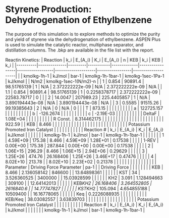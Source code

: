# Styrene Production: Dehydrogenation of Ethylbenzene
The purpose of this simulation is to explore methods to optimize the purity and yield of styrene via the dehydrogenation of ethylbenzene. ASPEN Plus is used to simulate the catalytic reactor, multiphase separator, and distillation columns. The .bkp are available in the file list with the report. 

Reactin Kinetics:
| Reaction | k_i          | E_{A_i} | K_i       | E_{A_i}     | n               | KEB              | k_i                | KEB             | k_i                |
|----------|--------------|---------|-----------|-------------|-----------------|------------------|--------------------|-----------------|--------------------|
|          | kmolkg-1h-1  | kJ/mol  | bar-1     | kmolkg-1h-1bar-1 | kmolkg-1sec-1Pa-1 | kJ/kmol          |                      | N/m2            | kmolkg-1sec-1(N/m2)-n |
| 1        | 0.854        | 90891.4 | 98.51765139 | 1           | N/A             | 2.372222222e-09  | N/A                | 2.372222222e-09 | N/A                |
| 1.1      | 0.854        | 90891.4 | 98.51765139 | 1           | 0.2258378717    | 2.372222222e-09  | 22583.78717        | 0               |                    |
| 2        | 14.0047      | 207989.23 | 225.4405857 | 1           | N/A             | 3.890194443e-08  | N/A                | 3.890194443e-08 | N/A                |
| 3        | 0.5585       | 91515.26 | 99.19385643 | 2           | N/A             | 0                | N/A                | 0               |                    |
| T        | 873.15       |          |             |             |                 |                 |                    |                 |                    |
| a        | 122725.157   |          |             |             |                 |                 |                    |                 |                    |
| b        | -126.2674    |          |             |             |                 |                 |                    |                 |                    |
| c        | -2.19E-03    |          |             |             |                 |                 |                    |                 |                    |
| DeltaF   | 1.08E+04     |          |             |             |                 |                 |                    |                 |                    |
| R Const. | 8.314462175  |          |             |             |                 |                 |                    |                 |                    |
|          |              |         |           |             |                 |                 |                    |                 |                    |
|          |              | 922.59 |           | KEB         | 8.466         |                 |                    |                 |                    |
|          |              |         |           |             |                 |                 |                    |                 |                    |
|          |              |         |           |             |                 |                 |                    |                 |                    |
| Potassium Promoted Iron Catalyst |              |         |           |             |                 |                 |                    |                 |                    |
| Reaction # | k_i          | E_{A_i} | K_i       | E_{A_i}     | kJ/kmol         |                 |                    |                 |                    |
|            | kmolkg-1h-1  | kJ/mol  | bar-1     | kmolkg-1h-1bar-1 |                |                 |                    |                 |                    |
| 1          | 4.59E+09     | 175.38  | 8.466     | 4.59E+09     | 1.28E+01       | 0.17538         |                    |                 |                    |
| 1-REV      | 0.00E+00     | 175.38  | 287.844   | 0.00E+00     | 0.00E+00       | 0.17538         |                    |                 |                    |
| 2          | 1.06E+15     | 296.29  | 8.466     | 1.06E+15     | 2.94E+06       | 0.29629         |                    |                 |                    |
| 3          | 1.25E+26     | 474.76  | 26.168406 | 1.25E+26     | 3.46E+17       | 0.47476         |                    |                 |                    |
| 4          | 8.02E+10     | 213.78  |           | 8.02E+10     | 2.23E+02       | 0.21378         |                    |                 |                    |
|            |              |         |           |             |                 |                 |                    |                 |                    |
| Parameter | Driving Force Parameter | pa-1   |                 | Driving Force   |                 |                 |                    |                 |                    |
|          | KEB          | 8.466   | 2.136058142 | 846600      |                 | 13.64898361     |                    |                 |                    |
|          | KST          | 34      | 3.526360525 | 3400000     |                 | 15.03928599     |                    |                 |                    |
|          | KH2          | 3.091   | 1.128494663 | 309100      |                 | 12.64142013     |                    |                 |                    |
|          | KEB*KH2      | 26.168406 | 3.264552805 | 2616840.6   |                 | 14.77747827     |                    |                 |                    |
|          | KST*KH2      | 105.094 | 4.654855188 | 10509400    |                 | 16.16778065     |                    |                 |                    |
|          | Keq          | 0.2226088935 |           |             |                 |                 |                    |                 |                    |
|          | KEB/Keq      | 38.03082557 | 3.63839703  |             |                 |                 |                    |                 |                    |
|            |              |         |           |             |                 |                 |                    |                 |                    |
| Potassium Promoted Iron Catalyst |              |         |           |             |                 |                 |                    |                 |                    |
| Reaction # | k_i          | E_{A_i} | K_i       | E_{A_i}     | kJ/kmol         |                 |                    |                 |                    |
|            | kmolkg-1h-1  | kJ/mol  | bar-1     | kmolkg-1h-1bar-1 | 

